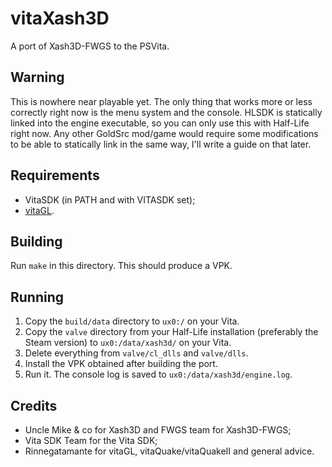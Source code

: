 # vitaXash3D
A port of Xash3D-FWGS to the PSVita.

## Warning
This is nowhere near playable yet. The only thing that works more or less correctly right now is the menu system and the console.
HLSDK is statically linked into the engine executable, so you can only use this with Half-Life right now.
Any other GoldSrc mod/game would require some modifications to be able to statically link in the same way, I'll write a guide on that later.

## Requirements
- VitaSDK (in PATH and with VITASDK set);
- [vitaGL](https://github.com/Rinnegatamante/vitaGL).

## Building
Run `make` in this directory. This should produce a VPK.

## Running
1. Copy the `build/data` directory to `ux0:/` on your Vita.
2. Copy the `valve` directory from your Half-Life installation (preferably the Steam version) to `ux0:/data/xash3d/` on your Vita.
3. Delete everything from `valve/cl_dlls` and `valve/dlls`.
4. Install the VPK obtained after building the port.
5. Run it. The console log is saved to `ux0:/data/xash3d/engine.log`.

## Credits
- Uncle Mike & co for Xash3D and FWGS team for Xash3D-FWGS;
- Vita SDK Team for the Vita SDK;
- Rinnegatamante for vitaGL, vitaQuake/vitaQuakeII and general advice.
